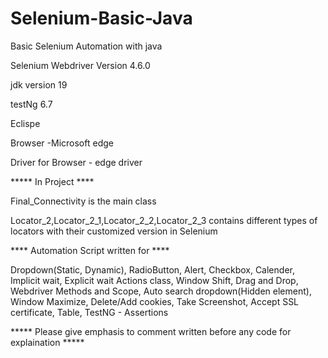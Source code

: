 # Selenium-Basic-Java

Basic Selenium Automation with java

Selenium Webdriver Version 4.6.0

jdk version 19

testNg 6.7

Eclispe 

Browser -Microsoft edge 

Driver for Browser - edge driver

***** In Project ****

Final_Connectivity is the main class

Locator_2,Locator_2_1,Locator_2_2,Locator_2_3 contains different types of locators with their customized version in Selenium

**** Automation Script written for ****

Dropdown(Static, Dynamic),
RadioButton,
Alert,
Checkbox,
Calender,
Implicit wait, Explicit wait
Actions class,
Window Shift,
Drag and Drop,
Webdriver Methods and Scope,
Auto search dropdown(Hidden element),
Window Maximize,
Delete/Add cookies,
Take Screenshot,
Accept SSL certificate,
Table,
TestNG - Assertions 

***** Please give emphasis to comment written before any code for explaination *****



